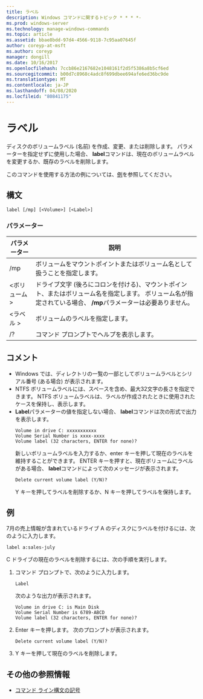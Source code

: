 ```yaml
---
title: ラベル
description: Windows コマンドに関するトピック * * * *-
ms.prod: windows-server
ms.technology: manage-windows-commands
ms.topic: article
ms.assetid: bbae8bdd-97d4-4566-9118-7c95aa07645f
author: coreyp-at-msft
ms.author: coreyp
manager: dongill
ms.date: 10/16/2017
ms.openlocfilehash: 7ccb86e2167682e1048161f2d5f5386a8b5cf6ed
ms.sourcegitcommit: b00d7c8968c4adc8f699dbee694afe6ed36bc9de
ms.translationtype: MT
ms.contentlocale: ja-JP
ms.lasthandoff: 04/08/2020
ms.locfileid: "80841175"
---
```

# <a name="label"></a>ラベル



ディスクのボリュームラベル (名前) を作成、変更、または削除します。 パラメーターを指定せずに使用した場合、 **label**コマンドは、現在のボリュームラベルを変更するか、既存のラベルを削除します。

このコマンドを使用する方法の例については、[例](#BKMK_examples)を参照してください。

## <a name="syntax"></a>構文

```
label [/mp] [<Volume>] [<Label>]
```

### <a name="parameters"></a>パラメーター

|パラメーター|説明|
|---------|-----------|
|/mp|ボリュームをマウントポイントまたはボリューム名として扱うことを指定します。|
|\<ボリューム >|ドライブ文字 (後ろにコロンを付ける)、マウントポイント、またはボリューム名を指定します。 ボリューム名が指定されている場合、 **/mp**パラメーターは必要ありません。|
|\<ラベル >|ボリュームのラベルを指定します。|
|/?|コマンド プロンプトでヘルプを表示します。|

## <a name="remarks"></a>コメント

- Windows では、ディレクトリの一覧の一部としてボリュームラベルとシリアル番号 (ある場合) が表示されます。
- NTFS ボリュームラベルには、スペースを含め、最大32文字の長さを指定できます。 NTFS ボリュームラベルは、ラベルが作成されたときに使用されたケースを保持し、表示します。
- **Label**パラメーターの値を指定しない場合、 **label**コマンドは次の形式で出力を表示します。  
  ```
  Volume in drive C: xxxxxxxxxxx 
  Volume Serial Number is xxxx-xxxx 
  Volume label (32 characters, ENTER for none)?
  ```  
  新しいボリュームラベルを入力するか、enter キーを押して現在のラベルを維持することができます。 ENTER キーを押すと、現在ボリュームにラベルがある場合、 **label**コマンドによって次のメッセージが表示されます。  
  ```
  Delete current volume label (Y/N)?
  ```  
  Y キーを押してラベルを削除するか、N キーを押してラベルを保持します。

## <a name="examples"></a><a name=BKMK_examples></a>例

7月の売上情報が含まれているドライブ A のディスクにラベルを付けるには、次のように入力します。
```
label a:sales-july
```
C ドライブの現在のラベルを削除するには、次の手順を実行します。
1. コマンド プロンプトで、次のように入力します。  
   ```
   Label
   ```  
   次のような出力が表示されます。  
   ```
   Volume in drive C: is Main Disk
   Volume Serial Number is 6789-ABCD
   Volume label (32 characters, ENTER for none)?
   ```  
2. Enter キーを押します。 次のプロンプトが表示されます。  
   ```
   Delete current volume label (Y/N)?
   ```  
3. Y キーを押して現在のラベルを削除します。

## <a name="additional-references"></a>その他の参照情報

- [コマンド ライン構文の記号](command-line-syntax-key.md)